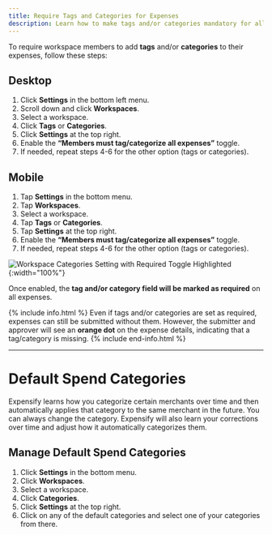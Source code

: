 ```yaml
---
title: Require Tags and Categories for Expenses
description: Learn how to make tags and/or categories mandatory for all expenses in a workspace.
---
```


To require workspace members to add **tags** and/or **categories** to their expenses, follow these steps:

## Desktop
1. Click **Settings** in the bottom left menu.
2. Scroll down and click **Workspaces**.
3. Select a workspace.
4. Click **Tags** or **Categories**.
5. Click **Settings** at the top right.
6. Enable the **“Members must tag/categorize all expenses”** toggle.
7. If needed, repeat steps 4-6 for the other option (tags or categories).

## Mobile
1. Tap **Settings** in the bottom menu.
2. Tap **Workspaces**.
3. Select a workspace.
4. Tap **Tags** or **Categories**.
5. Tap **Settings** at the top right.
6. Enable the **“Members must tag/categorize all expenses”** toggle.
7. If needed, repeat steps 4-6 for the other option (tags or categories).

![Workspace Categories Setting with Required Toggle Highlighted]({{site.url}}/assets/images/Workspace_category_toggle.png){:width="100%"}

Once enabled, the **tag and/or category field will be marked as required** on all expenses.

{% include info.html %}
Even if tags and/or categories are set as required, expenses can still be submitted without them. However, the submitter and approver will see an **orange dot** on the expense details, indicating that a tag/category is missing.
{% include end-info.html %}

---

# Default Spend Categories
Expensify learns how you categorize certain merchants over time and then automatically applies that category to the same merchant in the future. You can always change the category. Expensify will also learn your corrections over time and adjust how it automatically categorizes them.

## Manage Default Spend Categories
1. Click **Settings** in the bottom menu.
2. Click **Workspaces**.
3. Select a workspace.
4. Click **Categories**.
5. Click **Settings** at the top right.
6. Click on any of the default categories and select one of your categories from there.

